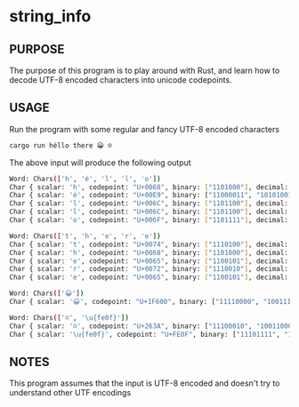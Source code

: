 string_info
===========


PURPOSE
-------
The purpose of this program is to play around with Rust, and learn how to decode UTF-8 encoded characters into unicode codepoints.


USAGE
-------------

Run the program with some regular and fancy UTF-8 encoded characters
```bash
cargo run héllo there 😀 ☺️
```

The above input will produce the following output
```bash
Word: Chars(['h', 'é', 'l', 'l', 'o'])
Char { scalar: 'h', codepoint: "U+0068", binary: ["1101000"], decimal: [104] }
Char { scalar: 'é', codepoint: "U+00E9", binary: ["11000011", "10101001"], decimal: [195, 169] }
Char { scalar: 'l', codepoint: "U+006C", binary: ["1101100"], decimal: [108] }
Char { scalar: 'l', codepoint: "U+006C", binary: ["1101100"], decimal: [108] }
Char { scalar: 'o', codepoint: "U+006F", binary: ["1101111"], decimal: [111] }

Word: Chars(['t', 'h', 'e', 'r', 'e'])
Char { scalar: 't', codepoint: "U+0074", binary: ["1110100"], decimal: [116] }
Char { scalar: 'h', codepoint: "U+0068", binary: ["1101000"], decimal: [104] }
Char { scalar: 'e', codepoint: "U+0065", binary: ["1100101"], decimal: [101] }
Char { scalar: 'r', codepoint: "U+0072", binary: ["1110010"], decimal: [114] }
Char { scalar: 'e', codepoint: "U+0065", binary: ["1100101"], decimal: [101] }

Word: Chars(['😀'])
Char { scalar: '😀', codepoint: "U+1F600", binary: ["11110000", "10011111", "10011000", "10000000"], decimal: [240, 159, 152, 128] }

Word: Chars(['☺', '\u{fe0f}'])
Char { scalar: '☺', codepoint: "U+263A", binary: ["11100010", "10011000", "10111010"], decimal: [226, 152, 186] }
Char { scalar: '\u{fe0f}', codepoint: "U+FE0F", binary: ["11101111", "10111000", "10001111"], decimal: [239, 184, 143] }
```

NOTES
-------------
This program assumes that the input is UTF-8 encoded and doesn't try to understand other UTF encodings